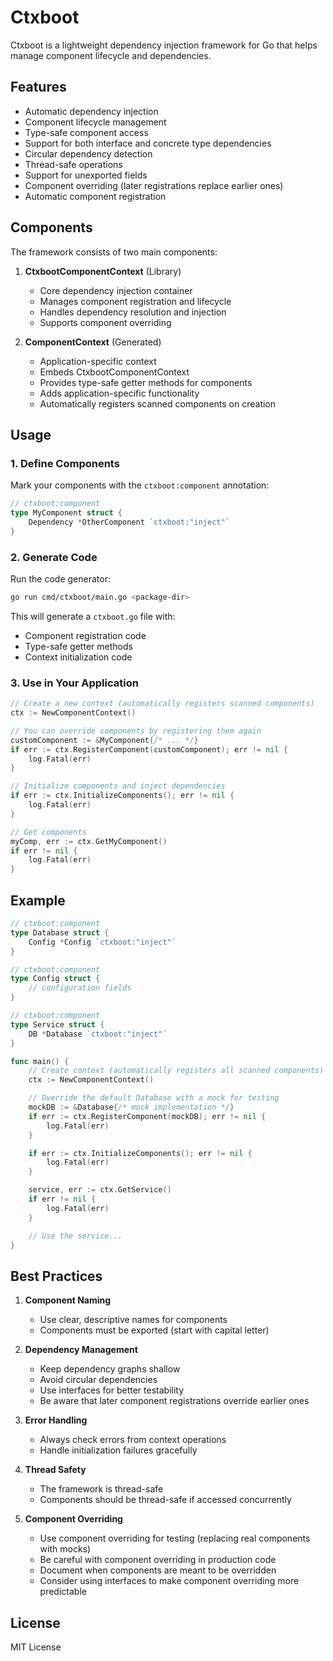 # Ctxboot

Ctxboot is a lightweight dependency injection framework for Go that helps manage component lifecycle and dependencies.

## Features

- Automatic dependency injection
- Component lifecycle management
- Type-safe component access
- Support for both interface and concrete type dependencies
- Circular dependency detection
- Thread-safe operations
- Support for unexported fields
- Component overriding (later registrations replace earlier ones)
- Automatic component registration

## Components

The framework consists of two main components:

1. **CtxbootComponentContext** (Library)

   - Core dependency injection container
   - Manages component registration and lifecycle
   - Handles dependency resolution and injection
   - Supports component overriding

2. **ComponentContext** (Generated)
   - Application-specific context
   - Embeds CtxbootComponentContext
   - Provides type-safe getter methods for components
   - Adds application-specific functionality
   - Automatically registers scanned components on creation

## Usage

### 1. Define Components

Mark your components with the `ctxboot:component` annotation:

```go
// ctxboot:component
type MyComponent struct {
    Dependency *OtherComponent `ctxboot:"inject"`
}
```

### 2. Generate Code

Run the code generator:

```bash
go run cmd/ctxboot/main.go <package-dir>
```

This will generate a `ctxboot.go` file with:

- Component registration code
- Type-safe getter methods
- Context initialization code

### 3. Use in Your Application

```go
// Create a new context (automatically registers scanned components)
ctx := NewComponentContext()

// You can override components by registering them again
customComponent := &MyComponent{/* ... */}
if err := ctx.RegisterComponent(customComponent); err != nil {
    log.Fatal(err)
}

// Initialize components and inject dependencies
if err := ctx.InitializeComponents(); err != nil {
    log.Fatal(err)
}

// Get components
myComp, err := ctx.GetMyComponent()
if err != nil {
    log.Fatal(err)
}
```

## Example

```go
// ctxboot:component
type Database struct {
    Config *Config `ctxboot:"inject"`
}

// ctxboot:component
type Config struct {
    // configuration fields
}

// ctxboot:component
type Service struct {
    DB *Database `ctxboot:"inject"`
}

func main() {
    // Create context (automatically registers all scanned components)
    ctx := NewComponentContext()

    // Override the default Database with a mock for testing
    mockDB := &Database{/* mock implementation */}
    if err := ctx.RegisterComponent(mockDB); err != nil {
        log.Fatal(err)
    }

    if err := ctx.InitializeComponents(); err != nil {
        log.Fatal(err)
    }

    service, err := ctx.GetService()
    if err != nil {
        log.Fatal(err)
    }

    // Use the service...
}
```

## Best Practices

1. **Component Naming**

   - Use clear, descriptive names for components
   - Components must be exported (start with capital letter)

2. **Dependency Management**

   - Keep dependency graphs shallow
   - Avoid circular dependencies
   - Use interfaces for better testability
   - Be aware that later component registrations override earlier ones

3. **Error Handling**

   - Always check errors from context operations
   - Handle initialization failures gracefully

4. **Thread Safety**

   - The framework is thread-safe
   - Components should be thread-safe if accessed concurrently

5. **Component Overriding**
   - Use component overriding for testing (replacing real components with mocks)
   - Be careful with component overriding in production code
   - Document when components are meant to be overridden
   - Consider using interfaces to make component overriding more predictable

## License

MIT License
